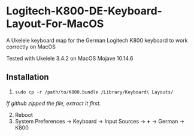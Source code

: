 # Logitech-K800-DE-Keyboard-Layout-For-MacOS
A Ukelele keyboard map for the German Logitech K800 keyboard to work correctly on MacOS

Tested with Ukelele 3.4.2 on MacOS Mojave 10.14.6

## Installation

1. ```sudo cp -r /path/to/K800.bundle /Library/Keyboard\ Layouts/```

*If github zipped the file, extract it first.*

2. Reboot
3. System Preferences &rarr; Keyboard &rarr; Input Sources &rarr; **+** &rarr; German &rarr; K800
